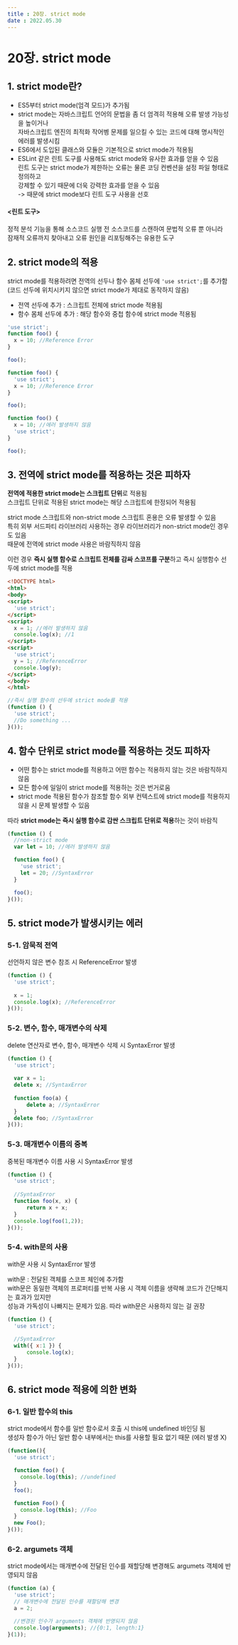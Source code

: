 ```yaml
---
title : 20장. strict mode   
date : 2022.05.30
---
```


# 20장. strict mode

## 1. strict mode란?
* ES5부터 strict mode(엄격 모드)가 추가됨
* strict mode는 자바스크립트 언어의 문법을 좀 더 엄격히 적용해 오류 발생 가능성을 높이거나   
  자바스크립트 엔진의 최적화 작어벵 문제를 일으킬 수 있는 코드에 대해 명시적인 에러를 발생시킴
* ES6에서 도입된 클래스와 모듈은 기본적으로 strict mode가 적용됨
* ESLint 같은 린트 도구를 사용해도 strict mode와 유사한 효과를 얻을 수 있음   
  린트 도구는 strict mode가 제한하는 오류는 물론 코딩 컨벤션을 설정 파일 형태로 정의하고   
  강제할 수 있기 때문에 더욱 강력한 효과를 얻을 수 있음  
  -> 때문에 strict mode보다 린트 도구 사용을 선호  
  
#### <린트 도구>
정적 분석 기능을 통해 소스코드 실행 전 소스코드를 스캔하여 문법적 오류 뿐 아니라   
잠재적 오류까지 찾아내고 오류 원인을 리포팅해주는 유용한 도구


## 2. strict mode의 적용
strict mode를 적용하려면 전역의 선두나 함수 몸체 선두에 `'use strict';`를 추가함   
(코드 선두에 위치시키지 않으면 strict mode가 제대로 동작하지 않음)
* 전역 선두에 추가 : 스크립트 전체에 strict mode 적용됨  
* 함수 몸체 선두에 추가 : 해당 함수와 중첩 함수에 strict mode 적용됨
```js
'use strict';
function foo() {
  x = 10; //Reference Error
}

foo();
```
```js
function foo() {
  'use strict';
  x = 10; //Reference Error
}

foo();
```
```js
function foo() {
  x = 10; //에러 발생하지 않음
  'use strict';
}

foo();
```


## 3. 전역에 strict mode를 적용하는 것은 피하자
**전역에 적용한 strict mode는 스크립트 단위**로 적용됨  
스크립트 단위로 적용된 strict mode는 해당 스크립트에 한정되어 적용됨  

strict mode 스크립트와 non-strict mode 스크립트 혼용은 오류 발생할 수 있음  
특히 외부 서드파티 라이브러리 사용하는 경우 라이브러리가 non-strict mode인 경우도 있음    
때문에 전역에 strict mode 사용은 바람직하지 않음  

이런 경우 **즉시 실행 함수로 스크립트 전체를 감싸 스코프를 구분**하고 즉시 실행함수 선두에 strict mode를 적용

```html
<!DOCTYPE html>
<html>
<body>
<script>
  'use strict';
</script>
<script>
  x = 1; //에러 발생하지 않음
  console.log(x); //1
</script>
<script>
  'use strict';
  y = 1; //ReferenceError
  console.log(y);
</script>
</body>
</html>
```
```js
//즉시 실행 함수의 선두에 strict mode를 적용
(function () {
  'use strict';
  //Do something ...
}());
```


## 4. 함수 단위로 strict mode를 적용하는 것도 피하자
* 어떤 함수는 strict mode를 적용하고 어떤 함수는 적용하지 않는 것은 바람직하지 않음  
* 모든 함수에 일일이 strict mode를 적용하는 것은 번거로움  
* strict mode 적용된 함수가 참조할 함수 외부 컨텍스트에 strict mode를 적용하지 않을 시 문제 발생할 수 있음 

따라 **strict mode는 즉시 실행 함수로 감싼 스크립트 단위로 적용**하는 것이 바람직
```js
(function () {
  //non-strict mode
  var let = 10; //에러 발생하지 않음

  function foo() {
    'use strict';
    let = 20; //SyntaxError
  }

  foo();
}());
```


## 5. strict mode가 발생시키는 에러

### 5-1. 암묵적 전역
선언하지 않은 변수 참조 시 ReferenceError 발생
```js
(function () {
  'use strict';
  
  x = 1;
  console.log(x); //ReferenceError
}());
```

### 5-2. 변수, 함수, 매개변수의 삭제
delete 연산자로 변수, 함수, 매개변수 삭제 시 SyntaxError 발생
```js
(function () {
  'use strict';
  
  var x = 1;
  delete x; //SyntaxError
  
  function foo(a) {
      delete a; //SyntaxError
  }
  delete foo; //SyntaxError
}());
```

### 5-3. 매개변수 이름의 중복
중복된 매개변수 이름 사용 시 SyntaxError 발생
```js
(function () {
  'use strict';
  
  //SyntaxError
  function foo(x, x) {
      return x + x;
  }
  console.log(foo(1,2));
}());
```

### 5-4. with문의 사용
with문 사용 시 SyntaxError 발생  

with문 : 전달된 객체를 스코프 체인에 추가함   
with문은 동일한 객체의 프로퍼티를 반복 사용 시 객체 이름을 생략해 코드가 간단해지는 효과가 있지만  
성능과 가독성이 나빠지는 문제가 있음. 따라 with문은 사용하지 않는 걸 권장
```js
(function () {
  'use strict';
  
  //SyntaxError
  with({ x:1 }) {
      console.log(x);
  }
}());
```


## 6. strict mode 적용에 의한 변화

### 6-1. 일반 함수의 this
strict mode에서 함수를 일반 함수로서 호출 시 this에 undefined 바인딩 됨  
생성자 함수가 아닌 일반 함수 내부에서는 this를 사용할 필요 없기 때문 (에러 발생 X)
```js
(function(){
  'use strict';

  function foo() {
    console.log(this); //undefined
  }
  foo();

  function Foo() {
    console.log(this); //Foo
  }
  new Foo();
}());
```

### 6-2. argumets 객체
strict mode에서는 매개변수에 전달된 인수를 재할당해 변경해도 argumets 객체에 반영되지 않음
```js
(function (a) {
  'use strict';
  // 매개변수에 전달된 인수를 재할당해 변경
  a = 2;

  //변경된 인수가 arguments 객체에 반영되지 않음
  console.log(arguments); //{0:1, length:1}
}(1));
```

